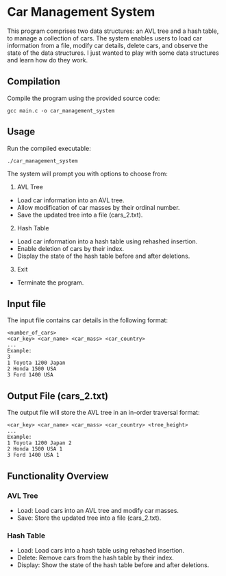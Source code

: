 # Car Management System
This program comprises two data structures: an AVL tree and a hash table, to manage a collection of cars. The system enables users to load car information from a file, modify car details, delete cars, and observe the state of the data structures. I just wanted to play with some data structures and learn how do they work.

## Compilation
Compile the program using the provided source code:
```
gcc main.c -o car_management_system
```
## Usage
Run the compiled executable:
```
./car_management_system
```

The system will prompt you with options to choose from:

1. AVL Tree
* Load car information into an AVL tree.
* Allow modification of car masses by their ordinal number.
* Save the updated tree into a file (cars_2.txt).
2. Hash Table
* Load car information into a hash table using rehashed insertion.
* Enable deletion of cars by their index.
* Display the state of the hash table before and after deletions.
3. Exit
* Terminate the program.
## Input file
The input file contains car details in the following format:
```
<number_of_cars>
<car_key> <car_name> <car_mass> <car_country>
...
Example:
3
1 Toyota 1200 Japan
2 Honda 1500 USA
3 Ford 1400 USA
```
## Output File (cars_2.txt)
The output file will store the AVL tree in an in-order traversal format:
```
<car_key> <car_name> <car_mass> <car_country> <tree_height>
...
Example:
1 Toyota 1200 Japan 2
2 Honda 1500 USA 1
3 Ford 1400 USA 1
```
## Functionality Overview
### AVL Tree
* Load: Load cars into an AVL tree and modify car masses.
* Save: Store the updated tree into a file (cars_2.txt).
### Hash Table
* Load: Load cars into a hash table using rehashed insertion.
* Delete: Remove cars from the hash table by their index.
* Display: Show the state of the hash table before and after deletions.

